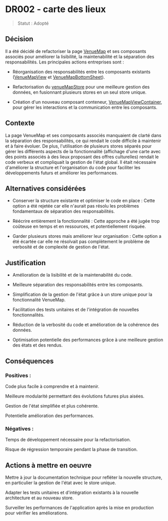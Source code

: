 # DR002 - carte des lieux

> Statut : Adopté

## Décision

Il a été décidé de refactoriser la page [VenueMap](../../src/features/venueMap/pages/VenueMap/VenueMap.tsx) et ses composants associés pour améliorer la lisibilité, la maintenabilité et la séparation des responsabilités. Les principales actions entreprises sont :

- Réorganisation des responsabilités entre les composants existants ([VenueMapView](../../src/features/venueMap/components/VenueMapView/VenueMapView.tsx) et [VenueMapBottomSheet](../../src/features/venueMap/components/VenueMapBottomSheet/VenueMapBottomSheet.tsx)).

- Refactorisation du [venueMapStore](../../src/features/venueMap/store/venueMapStore.ts) pour une meilleure gestion des données, en fusionnant plusieurs stores en un seul store unique.

- Création d'un nouveau composant conteneur, [VenueMapViewContainer](../../src/features/venueMap/components/VenueMapView/VenueMapViewContainer.tsx), pour gérer les interactions et la communication entre les composants.

## Contexte

La page VenueMap et ses composants associés manquaient de clarté dans la séparation des responsabilités, ce qui rendait le code difficile à maintenir et à faire évoluer. De plus, l'utilisation de plusieurs stores séparés pour gérer les différents aspects de la fonctionnalité (affichage d'une carte avec des points associés à des lieux proposant des offres culturelles) rendait le code verbeux et compliquait la gestion de l'état global. Il était nécessaire d'améliorer la structure et l'organisation du code pour faciliter les développements futurs et améliorer les performances.

## Alternatives considérées

- Conserver la structure existante et optimiser le code en place : Cette option a été rejetée car elle n'aurait pas résolu les problèmes fondamentaux de séparation des responsabilités.

- Réécrire entièrement la fonctionnalité : Cette approche a été jugée trop coûteuse en temps et en ressources, et potentiellement risquée.

- Garder plusieurs stores mais améliorer leur organisation : Cette option a été écartée car elle ne résolvait pas complètement le problème de verbosité et de complexité de gestion de l'état.

## Justification

- Amélioration de la lisibilité et de la maintenabilité du code.

- Meilleure séparation des responsabilités entre les composants.

- Simplification de la gestion de l'état grâce à un store unique pour la fonctionnalité VenueMap.

- Facilitation des tests unitaires et de l'intégration de nouvelles fonctionnalités.

- Réduction de la verbosité du code et amélioration de la cohérence des données.

- Optimisation potentielle des performances grâce à une meilleure gestion des états et des rendus.

## Conséquences

### Positives :

Code plus facile à comprendre et à maintenir.

Meilleure modularité permettant des évolutions futures plus aisées.

Gestion de l'état simplifiée et plus cohérente.

Potentielle amélioration des performances.

### Négatives :

Temps de développement nécessaire pour la refactorisation.

Risque de régression temporaire pendant la phase de transition.

## Actions à mettre en oeuvre

Mettre à jour la documentation technique pour refléter la nouvelle structure, en particulier la gestion de l'état avec le store unique.

Adapter les tests unitaires et d'intégration existants à la nouvelle architecture et au nouveau store.

Surveiller les performances de l'application après la mise en production pour vérifier les améliorations.
